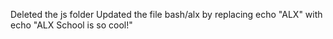 Deleted the js folder
Updated the file bash/alx by replacing echo "ALX" with echo "ALX School is so cool!"
